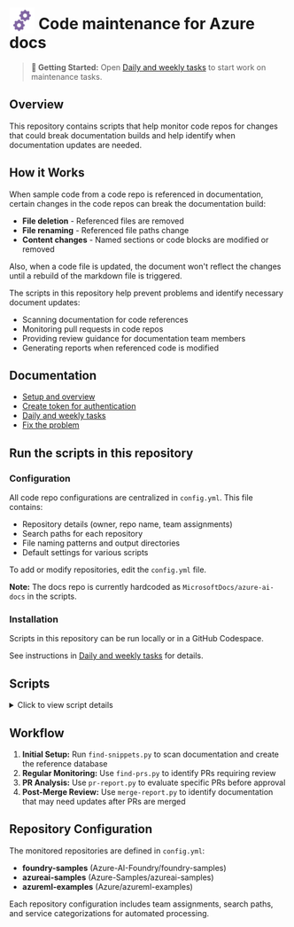 # <img src="./media/maintenance.svg" width="46" height="46" style="vertical-align: text-bottom"> Code maintenance for Azure docs

> **📖 Getting Started:** Open [Daily and weekly tasks](docs/code-snippets.md) to start work on maintenance tasks.

## Overview

This repository contains scripts that help monitor code repos for changes that could break documentation builds and help identify when documentation updates are needed.

## How it Works

When sample code from a code repo is referenced in documentation, certain changes in the code repos can break the documentation build:

- **File deletion** - Referenced files are removed
- **File renaming** - Referenced file paths change  
- **Content changes** - Named sections or code blocks are modified or removed

Also, when a code file is updated, the document won't reflect the changes until a rebuild of the markdown file is triggered.

The scripts in this repository help prevent problems and identify necessary document updates:

- Scanning documentation for code references
- Monitoring pull requests in code repos
- Providing review guidance for documentation team members
- Generating reports when referenced code is modified

## Documentation

* [Setup and overview](docs/setup.md) 
* [Create token for authentication](docs/create-update-auth.md)
* [Daily and weekly tasks](docs/code-snippets.md)
* [Fix the problem](docs/fix-the-problem.md)

## Run the scripts in this repository

### Configuration

All code repo configurations are centralized in `config.yml`. This file contains:

- Repository details (owner, repo name, team assignments)
- Search paths for each repository
- File naming patterns and output directories  
- Default settings for various scripts

To add or modify repositories, edit the `config.yml` file.

**Note:** The docs repo is currently hardcoded as `MicrosoftDocs/azure-ai-docs` in the scripts.  

### Installation

Scripts in this repository can be run locally or in a GitHub Codespace.

See instructions in [Daily and weekly tasks](docs/code-snippets.md) for details.

## Scripts

<details>
<summary> Click to view script details </summary>

### Main Scripts

**[find-prs.py](find-prs.py)** - Find PRs requiring team review
- Identifies pull requests across multiple repositories that need review from documentation team members
- Generates a markdown report (`pr-review-report-DATE.md`) with clickable links
- **Usage:** `python find-prs.py`

**[find-snippets.py](find-snippets.py)** - Scan documentation for code references
- Creates `refs-found.csv` file used by other scripts
- Generates CODEOWNERS files for each repository
- **Usage:** `python find-snippets.py`

**[pr-report.py](pr-report.py)** - Analyze specific PR impact on documentation
- Evaluates whether a specific PR will cause documentation build issues
- Supports repository-specific arguments for targeting different code repos
- **Usage:**
  - `python pr-report.py 91` (for azureml-examples)
  - `python pr-report.py 169 ai` (for foundry-samples)
  - `python pr-report.py 267 ai2` (for azureai-samples)

**[merge-report.py](merge-report.py)** - Review recent merged PRs
- Shows PRs merged in the last N days (default: 8) that may require documentation updates
- **Usage:** `python merge-report.py` or `python merge-report.py 14`

### Utility Modules

These files provide functions used by the main scripts:

- **[config.py](utilities/config.py)** - Reads repository configurations from `config.yml`
- **[helpers.py](utilities/helpers.py)** - Common functions for snippet processing and file operations
- **[gh_auth.py](utilities/gh_auth.py)** - GitHub authentication and API interaction functions  
- **[find_pr_files.py](utilities/find_pr_files.py)** - Functions for analyzing PR file changes and documentation impact

</details>

## Workflow

1. **Initial Setup:** Run `find-snippets.py` to scan documentation and create the reference database
2. **Regular Monitoring:** Use `find-prs.py` to identify PRs requiring review
3. **PR Analysis:** Use `pr-report.py` to evaluate specific PRs before approval
4. **Post-Merge Review:** Use `merge-report.py` to identify documentation that may need updates after PRs are merged

## Repository Configuration

The monitored repositories are defined in `config.yml`:

- **foundry-samples** (Azure-AI-Foundry/foundry-samples)
- **azureai-samples** (Azure-Samples/azureai-samples)  
- **azureml-examples** (Azure/azureml-examples)

Each repository configuration includes team assignments, search paths, and service categorizations for automated processing.
